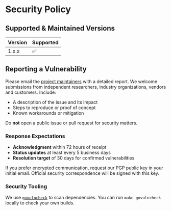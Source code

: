 # Security Policy

## Supported & Maintained Versions

| Version | Supported          |
|---------|--------------------|
| 1.x.x   | :white_check_mark: |

## Reporting a Vulnerability

Please email the [project maintainers](mailto:go-countries@mrz1818.com) with a detailed
report. We welcome submissions from independent researchers, industry
organizations, vendors and customers. Include:

- A description of the issue and its impact
- Steps to reproduce or proof of concept
- Known workarounds or mitigation

Do **not** open a public issue or pull request for security matters.

### Response Expectations

- **Acknowledgment** within 72 hours of receipt
- **Status updates** at least every 5 business days
- **Resolution target** of 30 days for confirmed vulnerabilities

If you prefer encrypted communication, request our PGP public key in your
initial email. Official security correspondence will be signed with this key.

### Security Tooling

We use [`govulncheck`](https://pkg.go.dev/golang.org/x/vuln/cmd/govulncheck) to
scan dependencies. You can run `make govulncheck` locally to check your own
builds.


